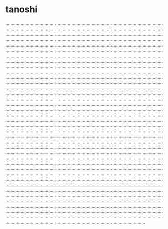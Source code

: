 # tanoshi

..........................................................................................................................................................................................................................................................................................................................................................................................................................................................................................................................................................................................................................................................................................................................................................................................................................................................................................................................................................................................................................................................................................................................................................................................................................................................................................................................................................................................................................................................................................................................................................................................................................................................................................................................................................................................................................................................................................................................................................................................................................................................................................................................................................................................................................................................................................................................................................................................................................................................................................................................................................................................................................................................................................................................................................................................................................................................................................................................................................................................................................................................................................................................................................................................................................................................................................................................................................................................................................................................................................................................................................................................................................................................................................................................................................................................................................................................................................................................................................................................................................................................................................................................................................................................................................................................................................................................................................................................................................................................................................................................................................................................................................................................................................................................................................................................................................................................................................